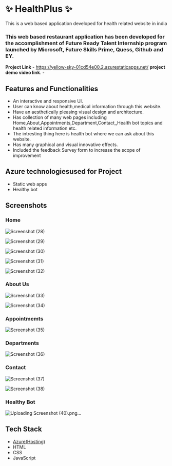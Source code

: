 # ✨ HealthPlus  ✨

This is a web based application developed for health related website in india

### This web based restaurant application has been developed for the accomplishment of Future Ready Talent Internship program launched by Microsoft, Future Skills Prime, Quess, Github and EY.


**Project Link** - https://yellow-sky-01cd54e00.2.azurestaticapps.net/
**project demo video link**. - 


## Features and Functionalities

- An interactive and responsive UI.
- User can know about health,medical information through this website.
- Have an aesthetically pleasing visual design and architecture.
- Has collection of many web pages including Home,About,Appointments,Department,Contact,,Health bot topics and health related information etc.
- The intresting thing here is health bot where we can ask about this website.
- Has many graphical and visual innovative effects.
- Included the feedback Survey form to increase the scope of improvement 

## Azure technologiesused for Project
- Static web apps
- Healthy bot


## Screenshots
 ### Home 

![Screenshot (28)](https://user-images.githubusercontent.com/85351710/218151455-0e276d07-04b9-4e4a-8fe4-a8937304d963.png)


![Screenshot (29)](https://user-images.githubusercontent.com/85351710/218151489-7ef8478d-e9e0-4cfe-a937-683f1b0c7af8.png)


![Screenshot (30)](https://user-images.githubusercontent.com/85351710/218151819-b2866311-96c6-4533-a8e1-caff808799d5.png)


![Screenshot (31)](https://user-images.githubusercontent.com/85351710/218151935-6f5ee0ea-243a-49b3-934b-e25abd26144c.png)


![Screenshot (32)](https://user-images.githubusercontent.com/85351710/218152003-105df399-8e58-481b-8898-3ff5acf42c2b.png)


### About Us 


![Screenshot (33)](https://user-images.githubusercontent.com/85351710/218152245-2a56b58d-76e1-4026-b5e8-f69f78b22b05.png)


![Screenshot (34)](https://user-images.githubusercontent.com/85351710/218152262-da9d8105-3098-4bbf-9ad3-597ee073af1f.png)


### Appointmemts


![Screenshot (35)](https://user-images.githubusercontent.com/85351710/218152434-d58fd5e4-8658-4ffc-9e5a-1de588ea0973.png)


### Departments



![Screenshot (36)](https://user-images.githubusercontent.com/85351710/218152682-e3b36c37-06be-4214-8e65-d6a1088990b8.png)



### Contact


![Screenshot (37)](https://user-images.githubusercontent.com/85351710/218152894-af0e12bf-cd53-4849-bb27-3b7152982ed3.png)



![Screenshot (38)](https://user-images.githubusercontent.com/85351710/218152947-0d2497b1-0924-4259-9dc8-fac2b91bccb0.png)


### Healthy Bot


![Uploading Screenshot (40).png…]()



## Tech Stack
- [Azure(Hosting)](https://azure.microsoft.com/en-in/features/azure-portal/)
- HTML
- CSS
- JavaScript
